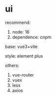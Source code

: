 # ui

recommend: 
1. node: 16
2. dependence: cnpm

base: vue3+vite

style: element plus

others: 
1. vue-router
2. vuex
3. less
4. axios
